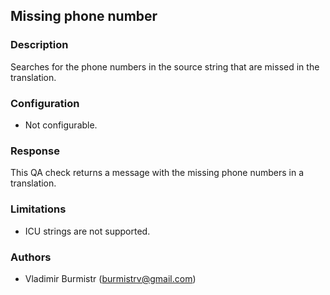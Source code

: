 ## Missing phone number

### Description
Searches for the phone numbers in the source string that are missed in the translation.

### Configuration
- Not configurable.

### Response
This QA check returns a message with the missing phone numbers in a translation.

### Limitations
- ICU strings are not supported.

### Authors
- Vladimir Burmistr (burmistrv@gmail.com)

